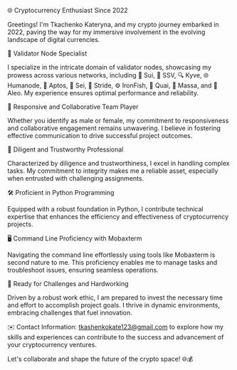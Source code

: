 🌐 Cryptocurrency Enthusiast Since 2022

Greetings! I'm Tkachenko Kateryna, and my crypto journey embarked in 2022, paving the way for my immersive involvement in the evolving landscape of digital currencies.

🔗 Validator Node Specialist

I specialize in the intricate domain of validator nodes, showcasing my prowess across various networks, including 🔄 Sui, 🚀 SSV, 🔍 Kyve, 🌐 Humanode, 🚀 Aptos, 🌊 Sei, 🏃 Stride, ⚙️ IronFish, 🌌 Quai, 🔄 Massa, and 🚀 Aleo. My experience ensures optimal performance and reliability.

🤝 Responsive and Collaborative Team Player

Whether you identify as male or female, my commitment to responsiveness and collaborative engagement remains unwavering. I believe in fostering effective communication to drive successful project outcomes.

💼 Diligent and Trustworthy Professional

Characterized by diligence and trustworthiness, I excel in handling complex tasks. My commitment to integrity makes me a reliable asset, especially when entrusted with challenging assignments.

🛠️ Proficient in Python Programming

Equipped with a robust foundation in Python, I contribute technical expertise that enhances the efficiency and effectiveness of cryptocurrency projects.

🖥️ Command Line Proficiency with Mobaxterm

Navigating the command line effortlessly using tools like Mobaxterm is second nature to me. This proficiency enables me to manage tasks and troubleshoot issues, ensuring seamless operations.

💪 Ready for Challenges and Hardworking

Driven by a robust work ethic, I am prepared to invest the necessary time and effort to accomplish project goals. I thrive in dynamic environments, embracing challenges that fuel innovation.

✉️ Contact Information:
tkashenkokate123@gmail.com to explore how my skills and experiences can contribute to the success and advancement of your cryptocurrency ventures.

Let's collaborate and shape the future of the crypto space! 🌐💰
